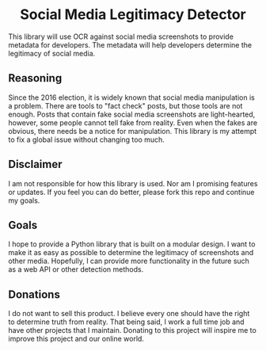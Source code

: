<div align="center">
<h1>Social Media Legitimacy Detector</h1>
<!-- <a href="https://bit.ly/3224Lkp"><img src="https://img.shields.io/badge/Donate-PayPal-green.svg?logo=paypal&style=flat-square" alt="PayPal Donation"/></a> -->
</div>

This library will use OCR against social media screenshots to provide metadata for developers. The metadata will help developers determine the legitimacy of social media.

## Reasoning
Since the 2016 election, it is widely known that social media manipulation is a problem. There are tools to "fact check" posts, but those tools are not enough. Posts that contain fake social media screenshots are light-hearted, however, some people cannot tell fake from reality. Even when the fakes are obvious, there needs be a notice for manipulation. This library is my attempt to fix a global issue without changing too much.

## Disclaimer
I am not responsible for how this library is used. Nor am I promising features or updates. If you feel you can do better, please fork this repo and continue my goals.

## Goals
I hope to provide a Python library that is built on a modular design. I want to make it as easy as possible to determine the legitimacy of screenshots and other media. Hopefully, I can provide more functionality in the future such as a web API or other detection methods.

## Donations
I do not want to sell this product. I believe every one should have the right to determine truth from reality. That being said, I work a full time job and have other projects that I maintain. Donating to this project will inspire me to improve this project and our online world.
